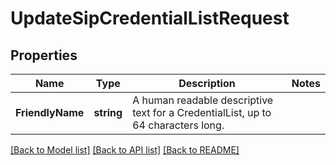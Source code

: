 # UpdateSipCredentialListRequest

## Properties

Name | Type | Description | Notes
------------ | ------------- | ------------- | -------------
**FriendlyName** | **string** | A human readable descriptive text for a CredentialList, up to 64 characters long. | 

[[Back to Model list]](../README.md#documentation-for-models) [[Back to API list]](../README.md#documentation-for-api-endpoints) [[Back to README]](../README.md)



